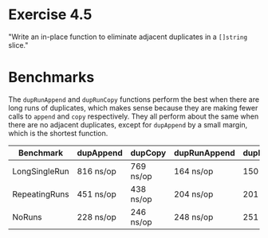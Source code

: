 # Exercise 4.5
"Write an in-place function to eliminate adjacent duplicates in a `[]string` slice."

# Benchmarks
The `dupRunAppend` and `dupRunCopy` functions perform the best when there are long runs of duplicates, which makes sense because they are making fewer calls to `append` and `copy` respectively.  They all perform about the same when there are no adjacent duplicates, except for `dupAppend` by a small margin, which is the shortest function.

|Benchmark|dupAppend|dupCopy|dupRunAppend|dupRunCopy|
|-|-|-|-|-|
|LongSingleRun|816 ns/op|769 ns/op|164 ns/op|150 ns/op|
|RepeatingRuns|451 ns/op|438 ns/op|204 ns/op|201 ns/op|
|NoRuns|228 ns/op|246 ns/op|248 ns/op|251 ns/op|
